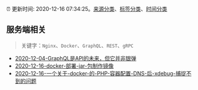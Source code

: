 :alarm_clock: 更新时间: 2020-12-16 07:34:25。[来源分类](../README.md)、[标签分类](../TAGS.md)、[时间分类](../TIMELINE.md)

## 服务端相关


> 关键字：`Nginx`、`Docker`、`GraphQL`、`REST`、`gRPC`



- [2020-12-04-GraphQL是API的未来，但它并非银弹](https://www.ershicimi.com/p/c86dcafab75045f83d79655cb59e090c) 
- [2020-12-16-docker-部署-jar-包制作镜像](https://www.v2ex.com/t/736016) 
- [2020-12-16-一个关于-docker-的-PHP-容器配置-DNS-后-xdebug-捕捉不到的问题](https://www.v2ex.com/t/736009) 